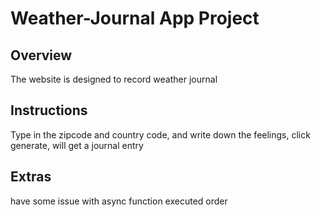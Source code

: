 # Weather-Journal App Project

## Overview
The website is designed to record weather journal

## Instructions
Type in the zipcode and country code, and write down the feelings, click generate, will get a journal entry

## Extras
have some issue with async function executed order
